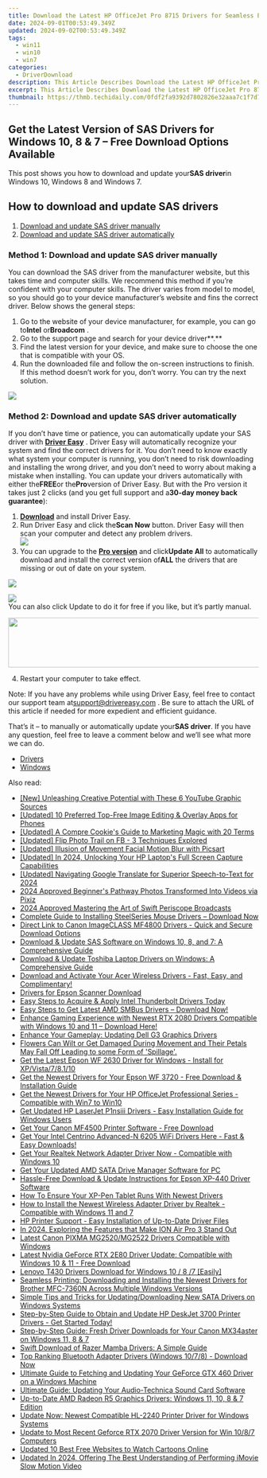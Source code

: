 ```yaml
---
title: Download the Latest HP OfficeJet Pro 8715 Drivers for Seamless Printing on Windows Platforms (v11, v10, & V8)
date: 2024-09-01T00:53:49.349Z
updated: 2024-09-02T00:53:49.349Z
tags:
  - win11
  - win10
  - win7
categories:
  - DriverDownload
description: This Article Describes Download the Latest HP OfficeJet Pro 8715 Drivers for Seamless Printing on Windows Platforms (v11, v10, & V8)
excerpt: This Article Describes Download the Latest HP OfficeJet Pro 8715 Drivers for Seamless Printing on Windows Platforms (v11, v10, & V8)
thumbnail: https://thmb.techidaily.com/0fdf2fa9392d7802826e32aaa7c1f7d7a9d236164e77dff001f4eb865ae62af5.jpg
---
```


## Get the Latest Version of SAS Drivers for Windows 10, 8 & 7 – Free Download Options Available

This post shows you how to download and update your**SAS driver**in Windows 10, Windows 8 and Windows 7.

## How to download and update SAS drivers

1. [Download and update SAS driver manually](https://tools.techidaily.com/drivereasy/download/)
2. [Download and update SAS driver automatically](https://tools.techidaily.com/drivereasy/download/)

### Method 1: Download and update SAS driver manually

You can download the SAS driver from the manufacturer website, but this takes time and computer skills. We recommend this method if you’re confident with your computer skills. The driver varies from model to model, so you should go to your device manufacturer’s website and fins the correct driver. Below shows the general steps:

1. Go to the website of your device manufacturer, for example, you can go to**Intel** or**Broadcom** .
2. Go to the support page and search for your device driver**.**
3. Find the latest version for your device, and make sure to choose the one that is compatible with your OS.
4. Run the downloaded file and follow the on-screen instructions to finish.
If this method doesn’t work for you, don’t worry. You can try the next solution.

<!-- affiliate ads begin -->
<a href="https://secure.2checkout.com/order/checkout.php?PRODS=4620780&QTY=1&AFFILIATE=108875&CART=1"><img src="https://secure.avangate.com/images/merchant/07dd4d5a72f5740ef0f035f201951476/728__90banner.jpg" border="0"></a>
<!-- affiliate ads end -->
### Method 2: Download and update SAS driver automatically

If you don’t have time or patience, you can automatically update your SAS driver with **[Driver Easy](https://tools.techidaily.com/drivereasy/download/)** . Driver Easy will automatically recognize your system and find the correct drivers for it. You don’t need to know exactly what system your computer is running, you don’t need to risk downloading and installing the wrong driver, and you don’t need to worry about making a mistake when installing. You can update your drivers automatically with either the**FREE**or the**Pro**version of Driver Easy. But with the Pro version it takes just 2 clicks (and you get full support and a**30-day money back guarantee**):

1. **[Download](https://tools.techidaily.com/drivereasy/download/)**  and install Driver Easy.
2. Run Driver Easy and click the**Scan Now** button. Driver Easy will then scan your computer and detect any problem drivers.  
![](https://images.drivereasy.com/wp-content/uploads/2018/11/img_5bf7b0d892a64.jpg)
3. You can upgrade to the **[Pro version](https://tools.techidaily.com/drivereasy/download/)**  and click**Update All** to automatically download and install the correct version of**ALL** the drivers that are missing or out of date on your system.  
<!-- affiliate ads begin -->
<a href="https://store.iobit.com/order/checkout.php?PRODS=1468905&QTY=1&AFFILIATE=108875&CART=1"><img src="https://secure.avangate.com/images/merchant/184260348236f9554fe9375772ff966e/ascscan_728x90.png" border="0"></a>
<!-- affiliate ads end -->
![](https://images.drivereasy.com/wp-content/uploads/2018/11/img_5bf7b1ecbe979.jpg)  
 You can also click Update to do it for free if you like, but it’s partly manual.
<!-- affiliate ads begin -->
<a href="https://imp.i110150.net/c/5597632/924299/11305" target="_top" id="924299"><img src="//a.impactradius-go.com/display-ad/11305-924299" border="0" alt="" width="520" height="100"/></a>
<!-- affiliate ads end -->
4. Restart your computer to take effect.

 Note: If you have any problems while using Driver Easy, feel free to contact our support team at[support@drivereasy.com](https://tools.techidaily.com/drivereasy/download/) . Be sure to attach the URL of this article if needed for more expedient and efficient guidance.

 That’s it – to manually or automatically update your**SAS driver**. If you have any question, feel free to leave a comment below and we’ll see what more we can do.

* [Drivers](https://tools.techidaily.com/drivereasy/download/)
* [Windows](https://tools.techidaily.com/drivereasy/download/)

<ins class="adsbygoogle"
     style="display:block"
     data-ad-format="autorelaxed"
     data-ad-client="ca-pub-7571918770474297"
     data-ad-slot="1223367746"></ins>



<ins class="adsbygoogle"
     style="display:block"
     data-ad-client="ca-pub-7571918770474297"
     data-ad-slot="8358498916"
     data-ad-format="auto"
     data-full-width-responsive="true"></ins>

<span class="atpl-alsoreadstyle">Also read:</span>
<div><ul>
<li><a href="https://facebook-record-videos.techidaily.com/new-unleashing-creative-potential-with-these-6-youtube-graphic-sources/"><u>[New] Unleashing Creative Potential with These 6 YouTube Graphic Sources</u></a></li>
<li><a href="https://extra-hints.techidaily.com/updated-10-preferred-top-free-image-editing-and-overlay-apps-for-phones/"><u>[Updated] 10 Preferred Top-Free Image Editing & Overlay Apps for Phones</u></a></li>
<li><a href="https://extra-hints.techidaily.com/updated-a-compre-cookies-guide-to-marketing-magic-with-20-terms/"><u>[Updated] A Compre Cookie's Guide to Marketing Magic with 20 Terms</u></a></li>
<li><a href="https://facebook-clips.techidaily.com/updated-flip-photo-trail-on-fb-3-techniques-explored/"><u>[Updated] Flip Photo Trail on FB - 3 Techniques Explored</u></a></li>
<li><a href="https://vp-tips.techidaily.com/updated-illusion-of-movement-facial-motion-blur-with-picsart/"><u>[Updated] Illusion of Movement  Facial Motion Blur with Picsart</u></a></li>
<li><a href="https://screen-video-capture.techidaily.com/updated-in-2024-unlocking-your-hp-laptops-full-screen-capture-capabilities/"><u>[Updated] In 2024, Unlocking Your HP Laptop's Full Screen Capture Capabilities</u></a></li>
<li><a href="https://screen-capture.techidaily.com/updated-navigating-google-translate-for-superior-speech-to-text-for-2024/"><u>[Updated] Navigating Google Translate for Superior Speech-to-Text for 2024</u></a></li>
<li><a href="https://extra-tips.techidaily.com/2024-approved-beginners-pathway-photos-transformed-into-videos-via-pixiz/"><u>2024 Approved  Beginner's Pathway  Photos Transformed Into Videos via Pixiz</u></a></li>
<li><a href="https://extra-approaches.techidaily.com/2024-approved-mastering-the-art-of-swift-periscope-broadcasts/"><u>2024 Approved  Mastering the Art of Swift Periscope Broadcasts</u></a></li>
<li><a href="https://driver-download.techidaily.com/complete-guide-to-installing-steelseries-mouse-drivers-download-now/"><u>Complete Guide to Installing SteelSeries Mouse Drivers – Download Now</u></a></li>
<li><a href="https://driver-download.techidaily.com/direct-link-to-canon-imageclass-mf4800-drivers-quick-and-secure-download-options/"><u>Direct Link to Canon ImageCLASS MF4800 Drivers - Quick and Secure Download Options</u></a></li>
<li><a href="https://driver-download.techidaily.com/download-and-update-sas-software-on-windows-10-8-and-7-a-comprehensive-guide/"><u>Download & Update SAS Software on Windows 10, 8, and 7: A Comprehensive Guide</u></a></li>
<li><a href="https://driver-download.techidaily.com/download-and-update-toshiba-laptop-drivers-on-windows-a-comprehensive-guide/"><u>Download & Update Toshiba Laptop Drivers on Windows: A Comprehensive Guide</u></a></li>
<li><a href="https://driver-download.techidaily.com/download-and-activate-your-acer-wireless-drivers-fast-easy-and-complimentary/"><u>Download and Activate Your Acer Wireless Drivers - Fast, Easy, and Complimentary!</u></a></li>
<li><a href="https://driver-download.techidaily.com/drivers-for-epson-scanner-download/"><u>Drivers for Epson Scanner Download</u></a></li>
<li><a href="https://driver-download.techidaily.com/easy-steps-to-acquire-and-apply-intel-thunderbolt-drivers-today/"><u>Easy Steps to Acquire & Apply Intel Thunderbolt Drivers Today</u></a></li>
<li><a href="https://driver-download.techidaily.com/easy-steps-to-get-latest-amd-smbus-drivers-download-now/"><u>Easy Steps to Get Latest AMD SMBus Drivers – Download Now!</u></a></li>
<li><a href="https://driver-download.techidaily.com/1722978585133-enhance-gaming-experience-with-newest-rtx-2080-drivers-compatible-with-windows-10-and-11-download-here/"><u>Enhance Gaming Experience with Newest RTX 2080 Drivers Compatible with Windows 10 and 11 – Download Here!</u></a></li>
<li><a href="https://driver-download.techidaily.com/enhance-your-gameplay-updating-dell-g3-graphics-drivers/"><u>Enhance Your Gameplay: Updating Dell G3 Graphics Drivers</u></a></li>
<li><a href="https://driver-download.techidaily.com/flowers-can-wilt-or-get-damaged-during-movement-and-their-petals-may-fall-off-leading-to-some-form-of-spillage/"><u>Flowers Can Wilt or Get Damaged During Movement and Their Petals May Fall Off Leading to some Form of 'Spillage'.</u></a></li>
<li><a href="https://driver-download.techidaily.com/get-the-latest-epson-wf-2630-driver-for-windows-install-for-xpvista78110/"><u>Get the Latest Epson WF 2630 Driver for Windows - Install for XP/Vista/7/8.1/10</u></a></li>
<li><a href="https://driver-download.techidaily.com/get-the-newest-drivers-for-your-epson-wf-3720-free-download-and-installation-guide/"><u>Get the Newest Drivers for Your Epson WF 3720 - Free Download & Installation Guide</u></a></li>
<li><a href="https://driver-download.techidaily.com/get-the-newest-drivers-for-your-hp-officejet-professional-series-compatible-with-win7-to-win10/"><u>Get the Newest Drivers for Your HP OfficeJet Professional Series - Compatible with Win7 to Win10</u></a></li>
<li><a href="https://driver-download.techidaily.com/get-updated-hp-laserjet-p1nsiii-drivers-easy-installation-guide-for-windows-users/"><u>Get Updated HP LaserJet P1nsiii Drivers - Easy Installation Guide for Windows Users</u></a></li>
<li><a href="https://driver-download.techidaily.com/get-your-canon-mf4500-printer-software-free-download/"><u>Get Your Canon MF4500 Printer Software - Free Download</u></a></li>
<li><a href="https://driver-download.techidaily.com/get-your-intel-centrino-advanced-n-6205-wifi-drivers-here-fast-and-easy-downloads/"><u>Get Your Intel Centrino Advanced-N 6205 WiFi Drivers Here - Fast & Easy Downloads!</u></a></li>
<li><a href="https://driver-download.techidaily.com/get-your-realtek-network-adapter-driver-now-compatible-with-windows-10/"><u>Get Your Realtek Network Adapter Driver Now - Compatible with Windows 10</u></a></li>
<li><a href="https://driver-download.techidaily.com/get-your-updated-amd-sata-drive-manager-software-for-pc/"><u>Get Your Updated AMD SATA Drive Manager Software for PC</u></a></li>
<li><a href="https://driver-download.techidaily.com/hassle-free-download-and-update-instructions-for-epson-xp-440-driver-software/"><u>Hassle-Free Download & Update Instructions for Epson XP-440 Driver Software</u></a></li>
<li><a href="https://driver-download.techidaily.com/how-to-ensure-your-xp-pen-tablet-runs-with-newest-drivers/"><u>How To Ensure Your XP-Pen Tablet Runs With Newest Drivers</u></a></li>
<li><a href="https://driver-download.techidaily.com/how-to-install-the-newest-wireless-adapter-driver-by-realtek-compatible-with-windows-11-and-7/"><u>How to Install the Newest Wireless Adapter Driver by Realtek - Compatible with Windows 11 and 7</u></a></li>
<li><a href="https://driver-download.techidaily.com/hp-printer-support-easy-installation-of-up-to-date-driver-files/"><u>HP Printer Support - Easy Installation of Up-to-Date Driver Files</u></a></li>
<li><a href="https://some-knowledge.techidaily.com/in-2024-exploring-the-features-that-make-ion-air-pro-3-stand-out/"><u>In 2024, Exploring the Features that Make ION Air Pro 3 Stand Out</u></a></li>
<li><a href="https://driver-download.techidaily.com/latest-canon-pixma-mg2520mg2522-drivers-compatible-with-windows/"><u>Latest Canon PIXMA MG2520/MG2522 Drivers Compatible with Windows</u></a></li>
<li><a href="https://driver-download.techidaily.com/latest-nvidia-geforce-rtx-2e80-driver-update-compatible-with-windows-10-and-11-free-download/"><u>Latest Nvidia GeForce RTX 2E80 Driver Update: Compatible with Windows 10 & 11 - Free Download</u></a></li>
<li><a href="https://driver-download.techidaily.com/lenovo-t430-drivers-download-for-windows-10-8-7-easily/"><u>Lenovo T430 Drivers Download for Windows 10 / 8 /7 [Easily]</u></a></li>
<li><a href="https://driver-download.techidaily.com/seamless-printing-downloading-and-installing-the-newest-drivers-for-brother-mfc-7360n-across-multiple-windows-versions/"><u>Seamless Printing: Downloading and Installing the Newest Drivers for Brother MFC-7360N Across Multiple Windows Versions</u></a></li>
<li><a href="https://driver-download.techidaily.com/1722977952103-simple-tips-and-tricks-for-updatingdownloading-new-sata-drivers-on-windows-systems/"><u>Simple Tips and Tricks for Updating/Downloading New SATA Drivers on Windows Systems</u></a></li>
<li><a href="https://driver-download.techidaily.com/step-by-step-guide-to-obtain-and-update-hp-deskjet-3700-printer-drivers-get-started-today/"><u>Step-by-Step Guide to Obtain and Update HP DeskJet 3700 Printer Drivers - Get Started Today!</u></a></li>
<li><a href="https://driver-download.techidaily.com/step-by-step-guide-fresh-driver-downloads-for-your-canon-mx34aster-on-windows-11-8-and-7/"><u>Step-by-Step Guide: Fresh Driver Downloads for Your Canon MX34aster on Windows 11, 8 & 7</u></a></li>
<li><a href="https://driver-download.techidaily.com/swift-download-of-razer-mamba-drivers-a-simple-guide/"><u>Swift Download of Razer Mamba Drivers: A Simple Guide</u></a></li>
<li><a href="https://driver-download.techidaily.com/top-ranking-bluetooth-adapter-drivers-windows-1078-download-now/"><u>Top Ranking Bluetooth Adapter Drivers (Windows 10/7/8) - Download Now</u></a></li>
<li><a href="https://driver-download.techidaily.com/ultimate-guide-to-fetching-and-updating-your-geforce-gtx-460-driver-on-a-windows-machine/"><u>Ultimate Guide to Fetching and Updating Your GeForce GTX 460 Driver on a Windows Machine</u></a></li>
<li><a href="https://driver-download.techidaily.com/ultimate-guide-updating-your-audio-technica-sound-card-software/"><u>Ultimate Guide: Updating Your Audio-Technica Sound Card Software</u></a></li>
<li><a href="https://driver-download.techidaily.com/up-to-date-amd-radeon-r5-graphics-drivers-windows-11-10-8-and-7-edition/"><u>Up-to-Date AMD Radeon R5 Graphics Drivers: Windows 11, 10, 8 & 7 Edition</u></a></li>
<li><a href="https://driver-download.techidaily.com/update-now-newest-compatible-hl-2240-printer-driver-for-windows-systems/"><u>Update Now: Newest Compatible HL-2240 Printer Driver for Windows Systems</u></a></li>
<li><a href="https://driver-download.techidaily.com/update-to-most-recent-geforce-rtx-2070-driver-version-for-win-1087-computers/"><u>Update to Most Recent Geforce RTX 2070 Driver Version for Win 10/8/7 Computers</u></a></li>
<li><a href="https://meme-emoji.techidaily.com/updated-10-best-free-websites-to-watch-cartoons-online/"><u>Updated 10 Best Free Websites to Watch Cartoons Online</u></a></li>
<li><a href="https://ai-video-editing.techidaily.com/updated-in-2024-offering-the-best-understanding-of-performing-imovie-slow-motion-video/"><u>Updated In 2024, Offering The Best Understanding of Performing iMovie Slow Motion Video</u></a></li>
</ul></div>
